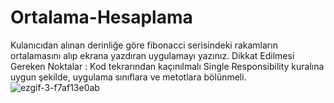 # Ortalama-Hesaplama
Kulanıcıdan alınan derinliğe göre fibonacci serisindeki rakamların ortalamasını alıp ekrana yazdıran uygulamayı yazınız.  Dikkat Edilmesi Gereken Noktalar :  Kod tekrarından kaçınılmalı Single Responsibility kuralına uygun şekilde, uygulama sınıflara ve metotlara bölünmeli.
![ezgif-3-f7af13e0ab](https://github.com/Hossein-Babakhani/Ortalama-Hesaplama/assets/169270653/fe526af3-14d4-476a-a958-07ff86612a37)
